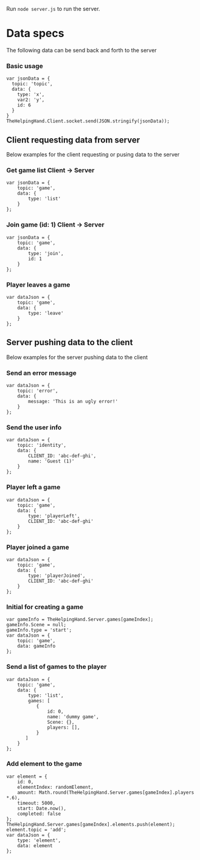 Run `node server.js` to run the server.

# Data specs
The following data can be send back and forth to the server

### Basic usage
    var jsonData = {
      topic: 'topic',
      data: {
        type: 'x',
        var2: 'y',
        id: 6
      }
    }
    TheHelpingHand.Client.socket.send(JSON.stringify(jsonData));

## Client requesting data from server
Below examples for the client requesting or pusing data to the server

### Get game list Client -> Server
    var jsonData = {
        topic: 'game',
        data: {
            type: 'list'
        }
    };

### Join game (id: 1) Client -> Server
    var jsonData = {
        topic: 'game',
        data: {
            type: 'join',
            id: 1
        }
    };

### Player leaves a game
    var dataJson = {
        topic: 'game',
        data: {
            type: 'leave'
        }
    };

## Server pushing data to the client
Below examples for the server pushing data to the client

### Send an error message
    var dataJson = {
        topic: 'error',
        data: {
            message: 'This is an ugly error!'
        }
    };

### Send the user info
    var dataJson = {
        topic: 'identity',
        data: {
            CLIENT_ID: 'abc-def-ghi',
            name: 'Guest (1)'
        }
    };

### Player left a game
    var dataJson = {
        topic: 'game',
        data: {
            type: 'playerLeft',
            CLIENT_ID: 'abc-def-ghi'
        }
    };
### Player joined a game
    var dataJson = {
        topic: 'game',
        data: {
            type: 'playerJoined',
            CLIENT_ID: 'abc-def-ghi'
        }
    };

### Initial for creating a game
    var gameInfo = TheHelpingHand.Server.games[gameIndex];
    gameInfo.Scene = null;
    gameInfo.type = 'start';
    var dataJson = {
        topic: 'game',
        data: gameInfo
    };

### Send a list of games to the player
    var dataJson = {
        topic: 'game',
        data: {
            type: 'list',
            games: [
               {
                   id: 0,
                   name: 'dummy game',
                   Scene: {},
                   players: [],
               }
           ]
        }
    };

### Add element to the game
    var element = {
        id: 0,
        elementIndex: randomElement,
        amount: Math.round(TheHelpingHand.Server.games[gameIndex].players *.6),
        timeout: 5000,
        start: Date.now(),
        completed: false
    };
    TheHelpingHand.Server.games[gameIndex].elements.push(element);
    element.topic = 'add';
    var dataJson = {
        type: 'element',
        data: element
    };